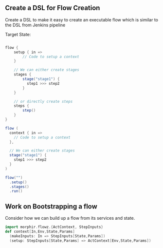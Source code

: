 ## Create a DSL for Flow Creation

Create a DSL to make it easy to create an executable flow which is similar to the DSL from Jenkins pipeline

Target State:

```scala

flow {
    setup { in =>
        // Code to setup a context
    }

    // We can either create stages
    stages {
        stage("stage1") {
          step1 >>> step2
        }
    }

    // or directly create steps
    steps {
        step()
    }
}

flow (
  context { in =>
    // Code to setup a context
  },

  // We can either create stages
  stage("stage1") {
    step1 >>> step2
  }
)

flow("")
  .setup()
  .stages()
  .run()

```

## Work on Bootstrapping a flow

Consider how we can build up a flow from its services and state.

```scala
import morphir.flowz.{ActContext, StepInputs}
def context[In,Env,State,Params]
  (makeInputs: In => StepInputs[State,Params])
  (setup: StepInputs[State,Params] => ActContext[Env,State,Params])
```

